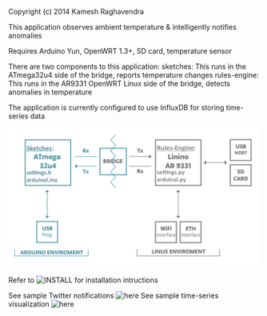 Copyright (c) 2014 Kamesh Raghavendra

This application observes ambient temperature & intelligently notifies anomalies

Requires Arduino Yun, OpenWRT 1.3+, SD card, temperature sensor

There are two components to this application:
sketches: This runs in the ATmega32u4 side of the bridge, reports temperature changes
rules-engine: This runs in the AR9331 OpenWRT Linux side of the bridge, detects anomalies in temperature

The application is currently configured to use InfluxDB for storing time-series data

![architecture](img/architecture.jpg)

Refer to ![INSTALL](INSTALL) for installation intructions

See sample Twitter notifications ![here](https://twitter.com/arduinal)
See sample time-series visualization ![here](http://54.255.180.1/grafana-1.8.0-rc1/#/dashboard/db/grafana)
